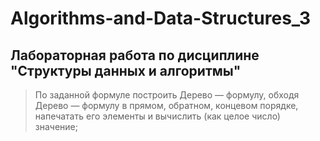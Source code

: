 # Algorithms-and-Data-Structures_3
## Лабораторная работа по дисциплине "Структуры данных и алгоритмы"
> По заданной формуле построить Дерево — формулу, обходя Дерево — формулу в прямом, обратном, концевом порядке, напечатать его элементы и вычислить (как целое число) значение;

